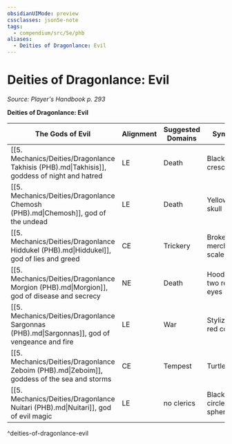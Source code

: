 ```yaml
---
obsidianUIMode: preview
cssclasses: json5e-note
tags:
  - compendium/src/5e/phb
aliases:
  - Deities of Dragonlance: Evil
---
```

# Deities of Dragonlance: Evil
*Source: Player's Handbook p. 293* 

**Deities of Dragonlance: Evil**

| The Gods of Evil | Alignment | Suggested Domains | Symbol |
|------------------|-----------|-------------------|--------|
| [[5. Mechanics/Deities/Dragonlance Takhisis (PHB).md\|Takhisis]], goddess of night and hatred | LE | Death | Black crescent |
| [[5. Mechanics/Deities/Dragonlance Chemosh (PHB).md\|Chemosh]], god of the undead | LE | Death | Yellow skull |
| [[5. Mechanics/Deities/Dragonlance Hiddukel (PHB).md\|Hiddukel]], god of lies and greed | CE | Trickery | Broken merchant's scales |
| [[5. Mechanics/Deities/Dragonlance Morgion (PHB).md\|Morgion]], god of disease and secrecy | NE | Death | Hood with two red eyes |
| [[5. Mechanics/Deities/Dragonlance Sargonnas (PHB).md\|Sargonnas]], god of vengeance and fire | LE | War | Stylized red condor |
| [[5. Mechanics/Deities/Dragonlance Zeboim (PHB).md\|Zeboim]], goddess of the sea and storms | CE | Tempest | Turtle shell |
| [[5. Mechanics/Deities/Dragonlance Nuitari (PHB).md\|Nuitari]], god of evil magic | LE | no clerics | Black circle or sphere |
^deities-of-dragonlance-evil
